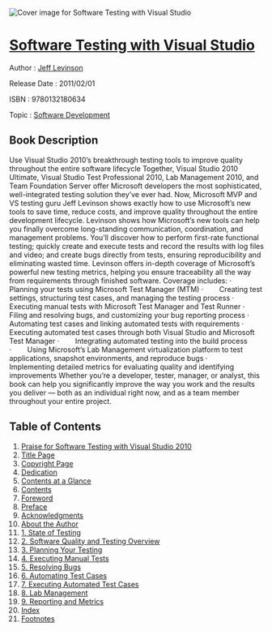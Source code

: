 ![Cover image for Software Testing with Visual Studio](https://imgdetail.ebookreading.net/cover/cover/software_development/EB9780132180634.jpg)

[Software Testing with Visual Studio](https://ebookreading.net/view/book/Software+Testing+with+Visual+Studio-EB9780132180634_1.html "Software Testing with Visual Studio")
====================================================================================================================

Author : [Jeff Levinson](https://ebookreading.net/search/author/Jeff+Levinson)

Release Date : 2011/02/01

ISBN : 9780132180634

Topic : [Software Development](https://ebookreading.net/search/category/software-development)

Book Description
-----------------

Use Visual Studio 2010’s breakthrough testing tools to improve quality throughout the entire software lifecycle
Together, Visual Studio 2010 Ultimate, Visual Studio Test Professional 2010, Lab Management 2010, and Team Foundation Server offer Microsoft developers the most sophisticated, well-integrated testing solution they’ve ever had. Now, Microsoft MVP and VS testing guru Jeff Levinson shows exactly how to use Microsoft’s new tools to save time, reduce costs, and improve quality throughout the entire development lifecycle.
Levinson shows how Microsoft’s new tools can help you finally overcome long-standing communication, coordination, and management problems. You’ll discover how to perform first-rate functional testing; quickly create and execute tests and record the results with log files and video; and create bugs directly from tests, ensuring reproducibility and eliminating wasted time. Levinson offers in-depth coverage of Microsoft’s powerful new testing metrics, helping you ensure traceability all the way from requirements through finished software.
Coverage includes:
 ·        Planning your tests using Microsoft Test Manager (MTM)
 ·        Creating test settings, structuring test cases, and managing the testing process
 ·        Executing manual tests with Microsoft Test Manager and Test Runner
 ·        Filing and resolving bugs, and customizing your bug reporting process
 ·        Automating test cases and linking automated tests with requirements
 ·        Executing automated test cases through both Visual Studio and Microsoft Test Manager
 ·        Integrating automated testing into the build process
 ·        Using Microsoft’s Lab Management virtualization platform to test applications, snapshot environments, and reproduce bugs
 ·        Implementing detailed metrics for evaluating quality and identifying improvements
Whether you’re a developer, tester, manager, or analyst, this book can help you significantly improve the way you work and the results you deliver — both as an individual right now, and as a team member throughout your entire project.
              
Table of Contents
-----------------

1. [Praise for Software Testing with Visual Studio 2010](https://ebookreading.net/view/book/Software+Testing+with+Visual+Studio-EB9780132180634_7.html)
1. [Title Page](https://ebookreading.net/view/book/Software+Testing+with+Visual+Studio-EB9780132180634_2.html)
1. [Copyright Page](https://ebookreading.net/view/book/Software+Testing+with+Visual+Studio-EB9780132180634_3.html)
1. [Dedication](https://ebookreading.net/view/book/Software+Testing+with+Visual+Studio-EB9780132180634_4.html)
1. [Contents at a Glance](https://ebookreading.net/view/book/Software+Testing+with+Visual+Studio-EB9780132180634_5.html)
1. [Contents](https://ebookreading.net/view/book/Software+Testing+with+Visual+Studio-EB9780132180634_6.html)
1. [Foreword](https://ebookreading.net/view/book/Software+Testing+with+Visual+Studio-EB9780132180634_8.html)
1. [Preface](https://ebookreading.net/view/book/Software+Testing+with+Visual+Studio-EB9780132180634_9.html)
1. [Acknowledgments](https://ebookreading.net/view/book/Software+Testing+with+Visual+Studio-EB9780132180634_10.html)
1. [About the Author](https://ebookreading.net/view/book/Software+Testing+with+Visual+Studio-EB9780132180634_11.html)
1. [1. State of Testing](https://ebookreading.net/view/book/Software+Testing+with+Visual+Studio-EB9780132180634_12.html)
1. [2. Software Quality and Testing Overview](https://ebookreading.net/view/book/Software+Testing+with+Visual+Studio-EB9780132180634_13.html)
1. [3. Planning Your Testing](https://ebookreading.net/view/book/Software+Testing+with+Visual+Studio-EB9780132180634_14.html)
1. [4. Executing Manual Tests](https://ebookreading.net/view/book/Software+Testing+with+Visual+Studio-EB9780132180634_15.html)
1. [5. Resolving Bugs](https://ebookreading.net/view/book/Software+Testing+with+Visual+Studio-EB9780132180634_16.html)
1. [6. Automating Test Cases](https://ebookreading.net/view/book/Software+Testing+with+Visual+Studio-EB9780132180634_17.html)
1. [7. Executing Automated Test Cases](https://ebookreading.net/view/book/Software+Testing+with+Visual+Studio-EB9780132180634_18.html)
1. [8. Lab Management](https://ebookreading.net/view/book/Software+Testing+with+Visual+Studio-EB9780132180634_19.html)
1. [9. Reporting and Metrics](https://ebookreading.net/view/book/Software+Testing+with+Visual+Studio-EB9780132180634_20.html)
1. [Index](https://ebookreading.net/view/book/Software+Testing+with+Visual+Studio-EB9780132180634_21.html)
1. [Footnotes](https://ebookreading.net/view/book/Software+Testing+with+Visual+Studio-EB9780132180634_22.html)
